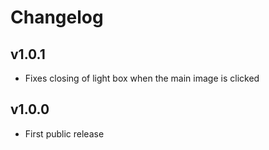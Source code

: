 # Changelog

## v1.0.1
- Fixes closing of light box when the main image is clicked

## v1.0.0
- First public release
